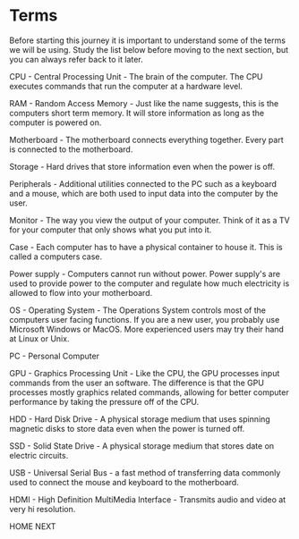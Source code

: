 # Terms
Before starting this journey it is important to understand some of the terms we will be using.  Study the list below before moving to the next section, but you can always refer back to it later.  

CPU - Central Processing Unit - The brain of the computer.  The CPU executes commands that run the computer at a hardware level. 

RAM - Random Access Memory - Just like the name suggests, this is the computers short term memory.  It will store information as long as the computer is powered on.  

Motherboard - The motherboard connects everything together.  Every part is connected to the motherboard.  

Storage - Hard drives that store information even when the power is off.  

Peripherals - Additional utilities connected to the PC such as a keyboard and a mouse, which are both used to input data into the computer by the user. 

Monitor - The way you view the output of your computer.  Think of it as a TV for your computer that only shows what you put into it.  

Case - Each computer has to have a physical container to house it.  This is called a computers case.  

Power supply - Computers cannot run without power.  Power supply's are used to provide power to the computer and regulate how much electricity is allowed to flow into your motherboard. 

OS - Operating System - The Operations System controls most of the computers user facing functions.  If you are a new user, you probably use Microsoft Windows or MacOS.  More experienced users may try their hand at Linux or Unix.  

PC - Personal Computer 

GPU - Graphics Processing Unit - Like the CPU, the GPU processes input commands from the user an software.  The difference is that the GPU processes mostly graphics related commands, allowing for better computer performance by taking the pressure off of the CPU.  

HDD - Hard Disk Drive - A physical storage medium that uses spinning magnetic disks to store data even when the power is turned off. 

SSD - Solid State Drive - A physical storage medium that stores date on electric circuits. 

USB - Universal Serial Bus - a fast method of transferring data commonly used to connect the mouse and keyboard to the motherboard.  

HDMI - High Definition MultiMedia Interface - Transmits audio and video at very hi resolution. 


HOME  NEXT 
